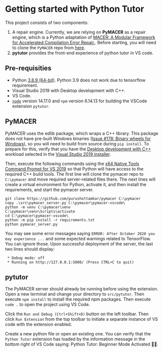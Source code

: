 # Getting started with Python Tutor

This project consists of two components:

1. A repair engine. Currently, we are relying on **PyMACER** as a repair engine, which is a Python adaptation of [MACER: A Modular Framework for Accelerated Compilation Error Repair.](https://arxiv.org/abs/2005.14015). Before starting, you will need to clone the `PyMACER` repo from [here](https://github.com/purushottamkar/pymacer).
2. **pytutor** provides the front-end experience of python tutor in VS code.

## Pre-requisities

- Python [3.8.9 (64-bit)](https://www.python.org/downloads/release/python-389/). Python 3.9 does not work due to tensorflow requirement.
- Visual Studio 2019 with Desktop development with C++.
- VS Code.
- [`node`](https://treehouse.github.io/installation-guides/windows/node-windows.html) version 14.17.0 and `npm` version 6.14.13 for building the VSCode extension `pytutor`.

## PyMACER

PyMACER uses the edlib package, which wraps a C++ library. This package does not have pre-built Windows binaries ([Issue #178: Binary wheels for Windows](https://github.com/Martinsos/edlib/issues/178)), so you will need to build from source during `pip install`. To prepare for this, verify that you have the [Desktop development with C++](https://docs.microsoft.com/en-us/cpp/build/vscpp-step-0-installation?view=msvc-160) workload selected in the [Visual Studio 2019 installer](https://docs.microsoft.com/en-us/visualstudio/install/modify-visual-studio?view=vs-2019).

Then, execute the following commands using the [x64 Native Tools Command Prompt for VS 2019](https://docs.microsoft.com/en-us/cpp/build/how-to-enable-a-64-bit-visual-cpp-toolset-on-the-command-line?view=msvc-160) so that Python will have access to the required C++ build tools. The first line will clone the pymacer
repo to `C:\pymacer` and move required server-related files there. The next lines will 
create a virtual environment for Python, activate it, and then install the
requirements, and start the pymacer server.

```
git clone https://github.com/purushottamkar/pymacer C:\pymacer
copy .\src\pymacer_server.py C:\pymacer\pymacer-vscode\
python -m venv C:\pymacer\venv
C:\pymacer\venv\Scripts\activate
cd C:\pymacer\pymacer-vscode\
python -m pip install -r requirements.txt
python pymacer_server.py
```
You may see some error messages saying `ERROR: After October 2020 you may experience ...` and some expected warnings related to TensorFlow. You can ignore those. 
Upon successful deployment of the server, the last two lines should display:

```
 * Debug mode: off
 * Running on http://127.0.0.1:5000/ (Press CTRL+C to quit)
```

## pytutor

The PyMACER server should already be running before using the extension. 
Open a new terminal and change your directory to `src/pytutor`. 
Then execute `npm install` to install the required npm packages. 
Then execute `code .` to open the project using VS Code.

Click the `Run and Debug (Ctrl+Shift+D)` button on the left toolbar. 
Then click `Run Extension` from the top toolbar to initiate a separate instance of VS code with the extension enabled.

Create a new python file or open an existing one. You can verify that the `Python Tutor` extension has loaded by the information message in the bottom right of VS Code saying: Python Tutor: Beginner Mode Activated 👩‍🎓.

